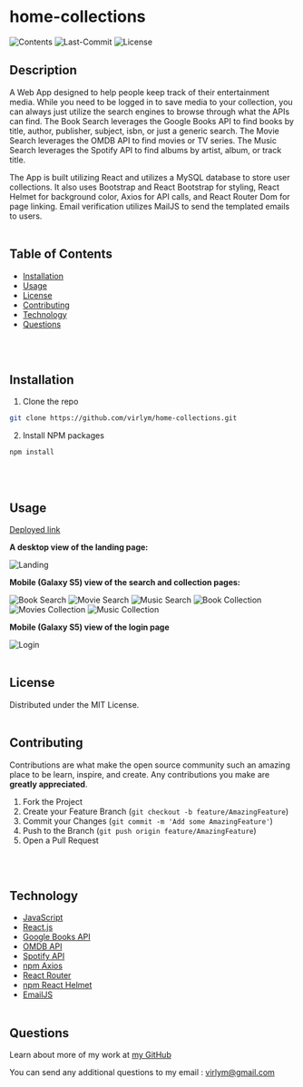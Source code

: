 # **home-collections**
  ![Contents](https://img.shields.io/github/languages/top/virlym/home-collections)
  ![Last-Commit](https://img.shields.io/github/last-commit/virlym/home-collections)
  ![License](https://img.shields.io/github/license/virlym/home-collections)
  ## **Description**
  A Web App designed to help people keep track of their entertainment media. While you need to be logged in to save media to your collection, you can always just utilize the search engines to browse through what the APIs can find. The Book Search leverages the Google Books API to find books by title, author, publisher, subject, isbn, or just a generic search. The Movie Search leverages the OMDB API to find movies or TV series. The Music Search leverages the Spotify API to find albums by artist, album, or track title.

  The App is built utilizing React and utilizes a MySQL database to store user collections. It also uses Bootstrap and React Bootstrap for styling, React Helmet for background color, Axios for API calls, and React Router Dom for page linking. Email verification utilizes MailJS to send the templated emails to users.
  <br><br>
  
  ## **Table of Contents**
  
  * [Installation](#Installation)
  * [Usage](#Usage)
  * [License](#License)
  * [Contributing](#Contributing)
  * [Technology](#Technology)
  * [Questions](#Questions)
  
  <br><br>
  
  ## **Installation**
  
  1. Clone the repo
  ```sh
  git clone https://github.com/virlym/home-collections.git
  ``` 
  2. Install NPM packages
  ```sh
  npm install
  ```
  <br><br>
  
  ## **Usage**
  [Deployed link](https://home-collections.herokuapp.com/)

  **A desktop view of the landing page:**

  ![Landing](./public/landing.PNG)

  **Mobile (Galaxy S5) view of the search and collection pages:**

  ![Book Search](./public/book_search.PNG)
  ![Movie Search](./public/movie_search.PNG)
  ![Music Search](./public/music_search.PNG)
  ![Book Collection](./public/collected_books.PNG)
  ![Movies Collection](./public/collected_movies.PNG)
  ![Music Collection](./public/collected_music.PNG)

  **Mobile (Galaxy S5) view of the login page**

  ![Login](./public/login.PNG)
  <br><br>
  
  ## **License**
  
  Distributed under the MIT License.
  <br><br>
  
  ## **Contributing**
  Contributions are what make the open source community such an amazing place to be learn, inspire, and create. Any contributions you make are **greatly appreciated**.
  
  1. Fork the Project
  2. Create your Feature Branch (`git checkout -b feature/AmazingFeature`)
  3. Commit your Changes (`git commit -m 'Add some AmazingFeature'`)
  4. Push to the Branch (`git push origin feature/AmazingFeature`)
  5. Open a Pull Request
  
  <br><br>
  
  ## **Technology**
  - [JavaScript](https://www.javascript.com/)
  - [React.js](https://reactjs.org/)
  - [Google Books API](https://developers.google.com/books)
  - [OMDB API](http://www.omdbapi.com/)
  - [Spotify API](https://developer.spotify.com/documentation/web-api/)
  - [npm Axios](https://www.npmjs.com/package/axios)
  - [React Router](https://reactrouter.com/web/guides/quick-start)
  - [npm React Helmet](https://www.npmjs.com/package/react-helmet)
  - [EmailJS](https://www.emailjs.com/docs/)
  <br><br>
  
  ## **Questions**
  Learn about more of my work at [my GitHub](https://github.com/virlym)
  
  You can send any additional questions to my email : virlym@gmail.com